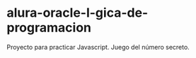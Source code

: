 # alura-oracle-l-gica-de-programacion
Proyecto para practicar Javascript. Juego del número secreto.
